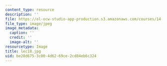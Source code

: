 ```yaml
---
content_type: resource
description: ''
file: https://ol-ocw-studio-app-production.s3.amazonaws.com/courses/14-01sc-principles-of-microeconomics-fall-2011/be28d6753c004d6269ce2cd84eb6c324_lec18.jpg
file_type: image/jpeg
image_metadata:
  caption: ''
  credit: ''
  image-alt: ''
resourcetype: Image
title: lec18.jpg
uid: be28d675-3c00-4d62-69ce-2cd84eb6c324
---
```

